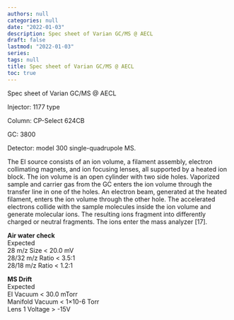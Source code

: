 ```yaml
---
authors: null
categories: null
date: "2022-01-03"
description: Spec sheet of Varian GC/MS @ AECL
draft: false
lastmod: "2022-01-03"
series: 
tags: null
title: Spec sheet of Varian GC/MS @ AECL
toc: true
---
```


Spec sheet of Varian GC/MS @ AECL

<!--more-->

Injector:	1177 type  

Column: CP-Select 624CB  

GC: 3800  

Detector: model 300 single-quadrupole MS.  

The EI source consists of an ion volume, a filament assembly, electron collimating magnets, and ion focusing lenses, all supported by a heated ion block.  The ion volume is an open cylinder with two side holes. Vaporized sample and carrier gas from the GC enters the ion volume through the transfer line in one of the holes.  An electron beam, generated at the heated filament, enters the ion volume through the other hole.  The accelerated electrons collide with the sample molecules inside the ion volume and generate molecular ions.  The resulting ions fragment into differently charged or neutral fragments. The ions enter the mass analyzer [17].   

**Air water check**  
	             Expected  
28 m/z         Size	< 20.0 mV  
28/32 m/z      Ratio	< 3.5:1  
28/18 m/z      Ratio	< 1.2:1  

**MS Drift**  
                    Expected  
EI Vacuum           < 30.0 mTorr  
Manifold Vacuum     < 1×10-6 Torr  
Lens 1 Voltage      > -15V  